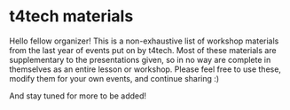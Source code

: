 # t4tech materials

Hello fellow organizer! This is a non-exhaustive list of workshop materials from the last year of events put on by t4tech. Most of these materials are supplementary to the presentations given, so in no way are complete in themselves as an entire lesson or workshop. Please feel free to use these, modify them for your own events, and continue sharing :)

And stay tuned for more to be added!